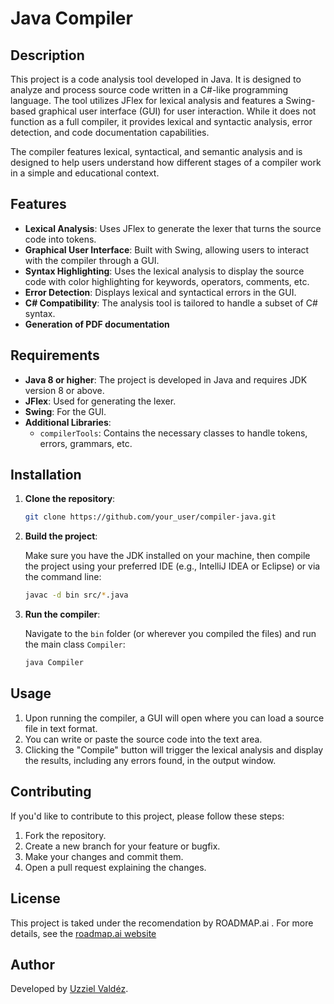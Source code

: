 # Java Compiler

## Description

This project is a code analysis tool developed in Java. It is designed to analyze and process source code written in a C#-like programming language. The tool utilizes JFlex for lexical analysis and features a Swing-based graphical user interface (GUI) for user interaction. While it does not function as a full compiler, it provides lexical and syntactic analysis, error detection, and code documentation capabilities.

The compiler features lexical, syntactical, and semantic analysis and is designed to help users understand how different stages of a compiler work in a simple and educational context.

## Features

- **Lexical Analysis**: Uses JFlex to generate the lexer that turns the source code into tokens.
- **Graphical User Interface**: Built with Swing, allowing users to interact with the compiler through a GUI.
- **Syntax Highlighting**: Uses the lexical analysis to display the source code with color highlighting for keywords, operators, comments, etc.
- **Error Detection**: Displays lexical and syntactical errors in the GUI.
- **C# Compatibility**: The analysis tool is tailored to handle a subset of C# syntax.
- **Generation of PDF documentation**

## Requirements

- **Java 8 or higher**: The project is developed in Java and requires JDK version 8 or above.
- **JFlex**: Used for generating the lexer.
- **Swing**: For the GUI.
- **Additional Libraries**:
  - `compilerTools`: Contains the necessary classes to handle tokens, errors, grammars, etc.

## Installation

1. **Clone the repository**:

    ```bash
    git clone https://github.com/your_user/compiler-java.git
    ```

2. **Build the project**:

    Make sure you have the JDK installed on your machine, then compile the project using your preferred IDE (e.g., IntelliJ IDEA or Eclipse) or via the command line:

    ```bash
    javac -d bin src/*.java
    ```

3. **Run the compiler**:

    Navigate to the `bin` folder (or wherever you compiled the files) and run the main class `Compiler`:

    ```bash
    java Compiler
    ```

## Usage

1. Upon running the compiler, a GUI will open where you can load a source file in text format.
2. You can write or paste the source code into the text area.
3. Clicking the "Compile" button will trigger the lexical analysis and display the results, including any errors found, in the output window.


## Contributing

If you'd like to contribute to this project, please follow these steps:

1. Fork the repository.
2. Create a new branch for your feature or bugfix.
3. Make your changes and commit them.
4. Open a pull request explaining the changes.

## License

This project is taked under the recomendation by ROADMAP.ai . For more details, see the [roadmap.ai website](https://roadmap.sh/projects/github-user-activity)

## Author

Developed by [Uzziel Valdéz](https://github.com/your_user).


